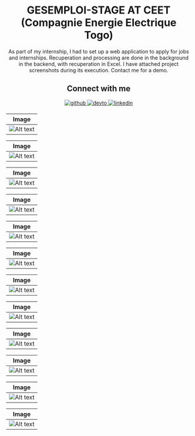 <!DOCTYPE html>
<!-- <html lang="en">
 --><head>
<!--     <meta charset="UTF-8">
    <meta name="viewport" content="width=device-width, initial-scale=1.0">
    <title>ECOMERCE-EN-LARAVEL</title> -->

</head>
<body>
    <div class="card">
        <h1 align="center">GESEMPLOI-STAGE AT CEET (Compagnie Energie Electrique Togo)</h1>
        <p align="center">As part of my internship, I had to set up a web application to apply for jobs and internships. Recuperation and processing are done in the background in the backend, with recuperation in Excel. I have attached project screenshots during its execution. Contact me for a demo.</p>
      <h2 align="center">Connect with me</h2>

<div align="center">
  <a href="https://github.com/fridajoymatt/" target="_blank">
    <img src="https://img.shields.io/badge/github-%2324292e.svg?&style=for-the-badge&logo=github&logoColor=white" alt="github" style="margin-bottom: 5px;" />
  </a>
  <a href="https://dev.to/fridajoymatt" target="_blank">
    <img src="https://img.shields.io/badge/dev.to-%2308090A.svg?&style=for-the-badge&logo=dev.to&logoColor=white" alt="devto" style="margin-bottom: 5px;" />
  </a>
  <a href="https://www.linkedin.com/in/firdaous-kpelafia-131485277/" target="_blank">
    <img src="https://img.shields.io/badge/linkedin-%231E77B5.svg?&style=for-the-badge&logo=linkedin&logoColor=white" alt="linkedin" style="margin-bottom: 5px;" />
  </a>
</div>
    </div>

<div>

| Image  |
|---------|
| ![Alt text](img/1.png) |

| Image  |
|---------|
|  ![Alt text](img/2.png) |

| Image  |
|---------|
|   ![Alt text](img/3.png)|

| Image  |
|---------|
|  ![Alt text](img/4.png) |

| Image  |
|---------|
|  ![Alt text](img/5.png) |

| Image  |
|---------|
|  ![Alt text](img/6.png) |

| Image  |
|---------|
|  ![Alt text](img/7.png) |

| Image  |
|---------|
|  ![Alt text](img/8.png) |

| Image  |
|---------|
|  ![Alt text](img/9.png) |


| Image  |
|---------|
|  ![Alt text](img/10.png) |


| Image  |
|---------|
|  ![Alt text](img/11.png) |


| Image  |
|---------|
|  ![Alt text](img/12.png) |




</div>
 
</body>
</html>
